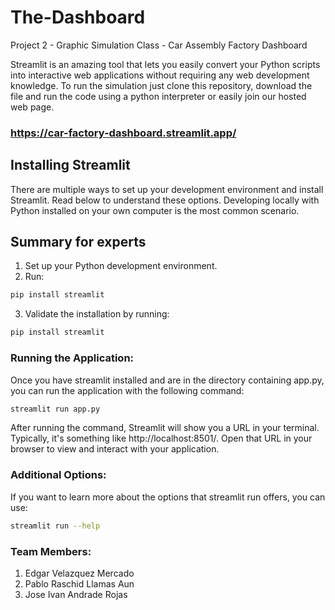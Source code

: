 # The-Dashboard
Project 2 - Graphic Simulation Class - Car Assembly Factory Dashboard

Streamlit is an amazing tool that lets you easily convert your Python scripts into interactive web applications without requiring any web development knowledge. 
To run the simulation just clone this repository, download the file and run the code using a python interpreter or easily join our hosted web page. 

### https://car-factory-dashboard.streamlit.app/


## Installing Streamlit

There are multiple ways to set up your development environment and install Streamlit. Read below to understand these options. Developing locally with Python installed on your own computer is the most common scenario.

## Summary for experts

1. Set up your Python development environment.
2. Run:
 ```bash
pip install streamlit
```
3. Validate the installation by running:
```bash
pip install streamlit
```

### Running the Application:

Once you have streamlit installed and are in the directory containing app.py, you can run the application with the following command:

```bash
streamlit run app.py
```

After running the command, Streamlit will show you a URL in your terminal. Typically, it's something like http://localhost:8501/. Open that URL in your browser to view and interact with your application.

### Additional Options:

If you want to learn more about the options that streamlit run offers, you can use:

```bash
streamlit run --help
```

### Team Members:
1. Edgar Velazquez Mercado
2. Pablo Raschid Llamas Aun
3. Jose Ivan Andrade Rojas
